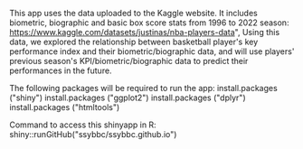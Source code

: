 This app uses the data uploaded to the Kaggle website. It includes biometric, biographic and basic box score stats from 1996 to 2022 season: https://www.kaggle.com/datasets/justinas/nba-players-data",
Using this data, we explored the relationship between basketball player's key performance index and their biometric/biographic data, and will use players' previous season's KPI/biometric/biographic data to predict their performances in the future.

The following packages will be required to run the app:
install.packages ("shiny")
install.packages ("ggplot2")
install.packages ("dplyr")
install.packages ("htmltools")

Command to access this shinyapp in R: shiny::runGitHub("ssybbc/ssybbc.github.io")
